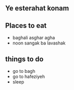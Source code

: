 ## Ye esterahat konam

## Places to eat

- baghali asghar agha
- noon sangak ba lavashak

## things to do

- go to bagh
- go to hafeziyeh
- sleep
